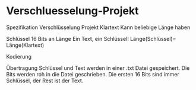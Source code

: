 # Verschluesselung-Projekt


Spezifikation Verschlüsselung Projekt
Klartext
Kann beliebige Länge haben 

Schlüssel
16 Bits an Länge
Ein Text, ein Schlüssel!
Länge(Schlüssel)= Länge(Klartext)

Kodierung





Übertragung
Schlüssel und Text werden in einer .txt Datei gespeichert. Die Bits werden roh in die Datei geschrieben. Die ersten 16 Bits sind immer Schlüssel, der Rest ist der Text. 

